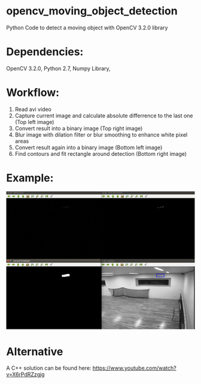 # opencv_moving_object_detection
Python Code to detect a moving object with OpenCV 3.2.0 library

# Dependencies:
OpenCV 3.2.0,
Python 2.7,
Numpy Library,

# Workflow:
  1. Read avi video
  2. Capture current image and calculate absolute differrence to the last one         (Top left image)                         
  3. Convert result into a binary image                                               (Top right image)
  4. Blur image with dilation filter or blur smoothing to enhance white pixel areas
  5. Convert result again into a binary image                                         (Bottom left image)
  6. Find contours and fit rectangle around detection                                 (Bottom right image)

# Example:
![](example.png)

# Alternative
A C++ solution can be found here: https://www.youtube.com/watch?v=X6rPdRZzgjg
